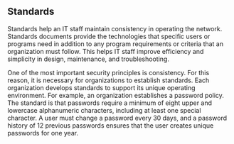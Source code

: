 ## Standards

Standards help an IT staff maintain consistency in operating the network. Standards documents provide the technologies that specific users or programs need in addition to any program requirements or criteria that an organization must follow. This helps IT staff improve efficiency and simplicity in design, maintenance, and troubleshooting.

One of the most important security principles is consistency. For this reason, it is necessary for organizations to establish standards. Each organization develops standards to support its unique operating environment. For example, an organization establishes a password policy. The standard is that passwords require a minimum of eight upper and lowercase alphanumeric characters, including at least one special character. A user must change a password every 30 days, and a password history of 12 previous passwords ensures that the user creates unique passwords for one year.
